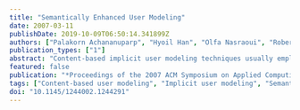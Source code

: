 ```yaml
---
title: "Semantically Enhanced User Modeling"
date: 2007-03-11
publishDate: 2019-10-09T06:50:14.341899Z
authors: ["Palakorn Achananuparp", "Hyoil Han", "Olfa Nasraoui", "Roberta Johnson"]
publication_types: ["1"]
abstract: "Content-based implicit user modeling techniques usually employ a traditional term vector as a representation of the user's interest. However, due to the problem of dimensionality in the vector space model, a simple term vector is not a sufficient representation of the user model as it ignores the semantic relations between terms. In this paper, we present a novel method to enhance a traditional term-based user model with WordNet-based semantic similarity techniques. To achieve this, we use word definitions and relationship hierarchies in WordNet to perform word sense disambiguation and employ domain-specific concepts as category labels for the derived user models. We tested our method on Windows to the Universe, a public educational website covering subjects in the Earth and Space Sciences, and performed an evaluation of our semantically enhanced user models against human judgment. Our approach is distinguishable from existing work because we automatically narrow down the set of domain specific concepts from initial domain concepts obtained from Wikipedia and because we automatically create semantically enhanced user models."
featured: false
publication: "*Proceedings of the 2007 ACM Symposium on Applied Computing - SAC '07*"
tags: ["Content-based user modeling", "Implicit user modeling", "Semantic techniques"]
doi: "10.1145/1244002.1244291"
---
```



